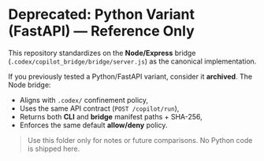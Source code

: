 # Deprecated: Python Variant (FastAPI) — Reference Only

This repository standardizes on the **Node/Express** bridge (`.codex/copilot_bridge/bridge/server.js`) as the canonical implementation.

If you previously tested a Python/FastAPI variant, consider it **archived**. The Node bridge:
- Aligns with `.codex/` confinement policy,
- Uses the same API contract (`POST /copilot/run`),
- Returns both **CLI** and **bridge** manifest paths + SHA-256,
- Enforces the same default **allow/deny** policy.

> Use this folder only for notes or future comparisons. No Python code is shipped here.

